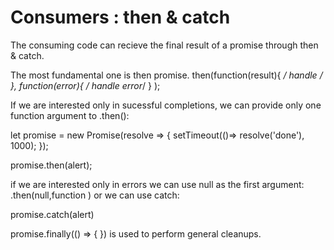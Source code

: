 # Consumers : then & catch

The consuming code can recieve the final result of a promise through then & catch.

The most fundamental one is then promise. 
then(function(result){ */ handle */ },
     function(error){ /* handle error*/ }
);

If we are interested only in sucessful completions, 
we can provide only one function argument to .then():

let promise = new Promise(resolve => {
    setTimeout(()=> resolve('done'), 1000);
});

promise.then(alert);


if we are interested only in errors we can use null as the first argument: .then(null,function ) or we can use catch:

promise.catch(alert)

promise.finally(() => { }) is used to perform general cleanups.

